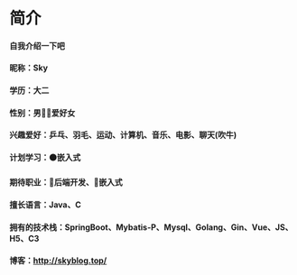 # 简介

#### 自我介绍一下吧

#### 昵称：Sky

#### 学历：大二

#### 性别：男🙆‍♂️爱好女

#### 兴趣爱好：乒乓、羽毛、运动、计算机、音乐、电影、聊天(吹牛)

#### 计划学习：🟠嵌入式

#### 期待职业：🔵后端开发、🔵嵌入式

#### 擅长语言：Java、C

#### 拥有的技术栈：SpringBoot、Mybatis-P、Mysql、Golang、Gin、Vue、JS、H5、C3

#### 博客：http://skyblog.top/





